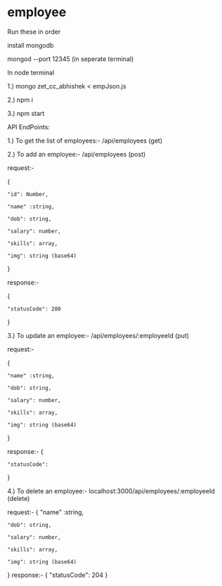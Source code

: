 # employee

Run these in order

install mongodb

mongod --port 12345 (in seperate terminal)

In node terminal

1.) mongo zet_cc_abhishek < empJson.js

2.) npm i

3.) npm start

API EndPoints:

1.) To get the list of employees:- /api/employees (get)

2.) To add an employee:- /api/employees (post)


request:-

  {
  
    "id": Number,
    
    "name" :string,
    
    "dob": string,
    
    "salary": number,
    
    "skills": array,
    
    "img": string (base64)
    
  }
  
 response:-
 
 {
 
    "statusCode": 200 
    
 }

3.) To update an employee:- /api/employees/:employeeId (put)

request:-

  {
  
    "name" :string,
    
    "dob": string,
    
    "salary": number,
    
    "skills": array,
    
    "img": string (base64)
    
  }
  
 response:-
 {
    
    "statusCode": 
 }


4.) To delete an employee:- localhost:3000/api/employees/:employeeId (delete)

request:-
  {
    "name" :string,
    
    "dob": string,
    
    "salary": number,
    
    "skills": array,
    
    "img": string (base64)
  }
 response:-
 {
    "statusCode": 204
 }
